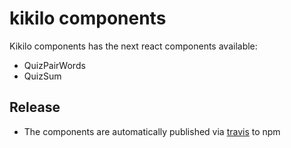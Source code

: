 # kikilo components 

Kikilo components has the next react components available:

- QuizPairWords
- QuizSum

## Release

- The components are automatically published via [travis](https://travis-ci.org/github/oscar-raig/kikilo-uilib-components) to npm
